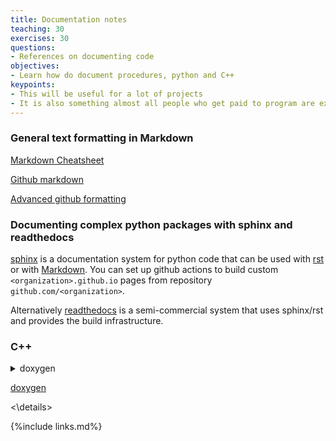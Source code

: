 ```yaml
---
title: Documentation notes
teaching: 30
exercises: 30
questions:  
- References on documenting code
objectives:  
- Learn how do document procedures, python and C++
keypoints:
- This will be useful for a lot of projects
- It is also something almost all people who get paid to program are expected to know well
---
```


### General text formatting in Markdown

[Markdown Cheatsheet][Markdown Cheatsheet]

[Github markdown][Github markdown]

[Advanced github formatting][Advanced github formatting]

### Documenting complex python packages with sphinx and readthedocs

[sphinx][sphinx] is a documentation system for python code that can be used with [rst][rst] or with [Markdown][Markdown Cheatsheet]. You can set up github actions to build custom `<organization>.github.io` pages from repository `github.com/<organization>`.

Alternatively [readthedocs][readthedocs] is a semi-commercial system that uses sphinx/rst and provides the build infrastructure.  

### C++

<details>

<summary> doxygen

[doxygen][doxygen]

<\details>

{%include links.md%} 

[Markdown Guide]: https://www.markdownguide.org/

[Markdown Cheatsheet]: https://www.markdownguide.org/cheat-sheet/

[Github markdown]: https://docs.github.com/en/get-started/writing-on-github/getting-started-with-writing-and-formatting-on-github/

[Github markdown spec]: https://github.github.com/gfm/

[Advanced github formatting]: https://docs.github.com/en/get-started/writing-on-github/working-with-advanced-formatting/

[sphinx]: https://www.sphinx-doc.org/en/master/usage/index.html

[rst]: https://docutils.sourceforge.io/rst.html

[readthedocs]: https://about.readthedocs.com/?ref=readthedocs.com

[doxygen]: https://www.doxygen.nl
